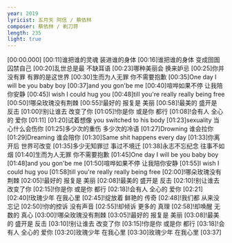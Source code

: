 ```yaml
---
year: 2019
lyricist: 五月天 阿信 / 蔡依林
composer: 蔡依林 / 剃刀蒋
length: 235
light: true
---
```

[00:00.000]
[00:11]谁把谁的灵魂 装进谁的身体
[00:16]谁把谁的身体 变成囹圄囚禁自己
[00:20]乱世总是最 不缺耳语
[00:23]哪种美丽会 换来妒忌
[00:25]你并没有罪 有罪的是这世界
[00:30]生而为人无罪 你不需要抱歉
[00:35]One day I will be you baby boy
[00:37]and you gon'be me
[00:40]喧哗如果不停 让我陪你安静
[00:45]I wish I could hug you
[00:48]till you're really really being free
[00:50]!哪朵玫瑰没有荆棘
[00:55]!最好的 报复是 美丽
[00:58]!最美的 盛开是 反击
[01:00]!别让谁去 改变了你
[01:05]!你是你 或是你 都行
[01:08]!会有人 全心的 爱你
[01:11]
[01:20]试着想像 you switched to his body
[01:23]sexuality 当心什么会伤你
[01:25]多少次的重伤 多少次的冷语
[01:27]Drowning 谁会拉你
[01:29]Dreaming 谁会陪你
[01:30]Same shit happens every day
[01:33]你离开后 世界可改变
[01:35]多少无知罪愆 事过不境迁
[01:38]永志不忘纪念 往事不如烟
[01:40]生而为人无罪 你不需要抱歉
[01:45]One day I will be you baby boy
[01:48]and you gon'be me
[01:50]喧哗如果不停 让我陪你安静
[01:55]I wish I could hug you
[01:58]till you're really really being free
[02:00]!哪朵玫瑰没有荆棘
[02:05]!最好的 报复是 美丽
[02:08]!最美的 盛开是 反击
[02:10]!别让谁去 改变了你
[02:15]!你是你 或是你 都行
[02:18]!会有人 全心的 爱你
[02:21]
[02:40]!玫瑰少年 在我心里
[02:45]!绽放着 鲜艳的 传奇
[02:48]!我们都 从来没 忘记
[02:50]!你的控诉 没有声音
[02:55]!却倾诉 更多的 真理
[02:58]!却唤醒 无数的 真心
[03:00]!哪朵玫瑰没有荆棘
[03:05]!最好的 报复是 美丽
[03:08]!最美的 盛开是 反击
[03:10]!别让谁去 改变了你
[03:15]!你是你 或是你 都行
[03:18]!会有人 全心的 爱你
[03:20]玫瑰少年 在我心里
[03:30]玫瑰少年 在我心里
[03:37]